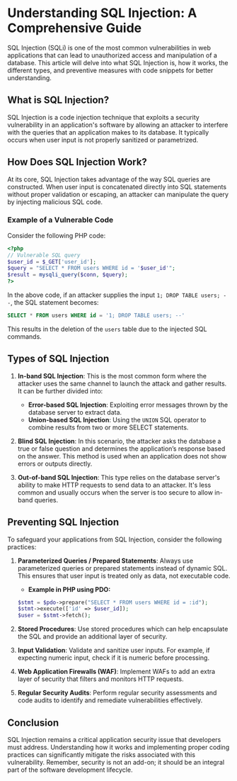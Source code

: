 # Understanding SQL Injection: A Comprehensive Guide

SQL Injection (SQLi) is one of the most common vulnerabilities in web applications that can lead to unauthorized access and manipulation of a database. This article will delve into what SQL Injection is, how it works, the different types, and preventive measures with code snippets for better understanding.

## What is SQL Injection?
SQL Injection is a code injection technique that exploits a security vulnerability in an application's software by allowing an attacker to interfere with the queries that an application makes to its database. It typically occurs when user input is not properly sanitized or parametrized.

## How Does SQL Injection Work?
At its core, SQL Injection takes advantage of the way SQL queries are constructed. When user input is concatenated directly into SQL statements without proper validation or escaping, an attacker can manipulate the query by injecting malicious SQL code.

### Example of a Vulnerable Code
Consider the following PHP code:
```php
<?php
// Vulnerable SQL query
$user_id = $_GET['user_id'];
$query = "SELECT * FROM users WHERE id = '$user_id'";
$result = mysqli_query($conn, $query);
?>
```
In the above code, if an attacker supplies the input `1; DROP TABLE users; --`, the SQL statement becomes:
```sql
SELECT * FROM users WHERE id = '1; DROP TABLE users; --'
```
This results in the deletion of the `users` table due to the injected SQL commands.

## Types of SQL Injection
1. **In-band SQL Injection**: This is the most common form where the attacker uses the same channel to launch the attack and gather results. It can be further divided into:
   - **Error-based SQL Injection**: Exploiting error messages thrown by the database server to extract data.
   - **Union-based SQL Injection**: Using the `UNION` SQL operator to combine results from two or more SELECT statements.

2. **Blind SQL Injection**: In this scenario, the attacker asks the database a true or false question and determines the application’s response based on the answer. This method is used when an application does not show errors or outputs directly.

3. **Out-of-band SQL Injection**: This type relies on the database server's ability to make HTTP requests to send data to an attacker. It's less common and usually occurs when the server is too secure to allow in-band queries.

## Preventing SQL Injection
To safeguard your applications from SQL Injection, consider the following practices:
1. **Parameterized Queries / Prepared Statements**: Always use parameterized queries or prepared statements instead of dynamic SQL. This ensures that user input is treated only as data, not executable code.
   - **Example in PHP using PDO:**
   ```php
   $stmt = $pdo->prepare("SELECT * FROM users WHERE id = :id");
   $stmt->execute(['id' => $user_id]);
   $user = $stmt->fetch();
   ```

2. **Stored Procedures**: Use stored procedures which can help encapsulate the SQL and provide an additional layer of security.
3. **Input Validation**: Validate and sanitize user inputs. For example, if expecting numeric input, check if it is numeric before processing.
4. **Web Application Firewalls (WAF)**: Implement WAFs to add an extra layer of security that filters and monitors HTTP requests.
5. **Regular Security Audits**: Perform regular security assessments and code audits to identify and remediate vulnerabilities effectively.

## Conclusion
SQL Injection remains a critical application security issue that developers must address. Understanding how it works and implementing proper coding practices can significantly mitigate the risks associated with this vulnerability. Remember, security is not an add-on; it should be an integral part of the software development lifecycle.
